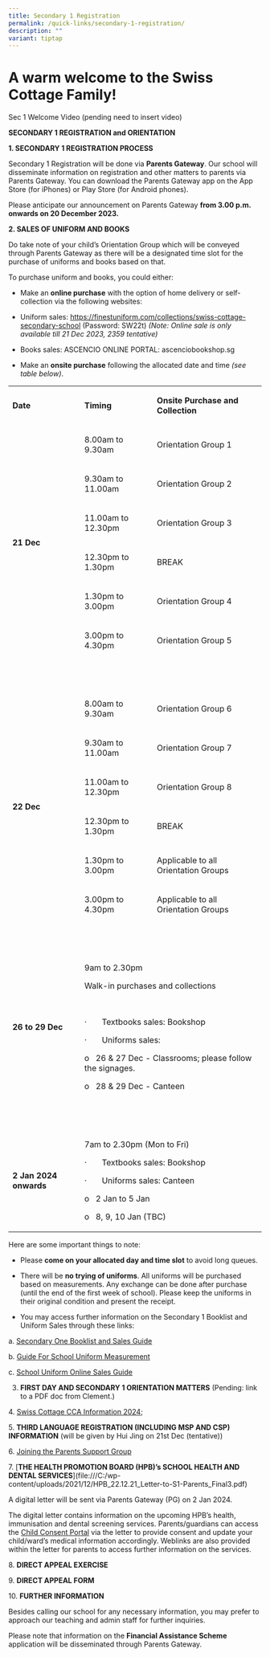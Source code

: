 ```yaml
---
title: Secondary 1 Registration
permalink: /quick-links/secondary-1-registration/
description: ""
variant: tiptap
---
```

<h1><strong>A warm welcome to the Swiss Cottage Family</strong>!</h1><p>Sec 1 Welcome Video (pending need to insert video)</p><p><strong>SECONDARY 1 REGISTRATION and ORIENTATION</strong></p><p><strong>1. SECONDARY 1 REGISTRATION PROCESS</strong>&nbsp;</p><p>Secondary 1 Registration will be done via <strong>Parents Gateway</strong>. Our school will disseminate information on registration and other matters to parents via Parents Gateway. You can download the Parents Gateway app on the App Store (for iPhones) or Play Store (for Android phones).</p><p>Please anticipate our announcement on Parents Gateway <strong>from 3.00 p.m. onwards on 20 December 2023.</strong>&nbsp;</p><p><strong>2. SALES OF UNIFORM AND BOOKS</strong></p><p>Do take note of your child’s Orientation Group which will be conveyed through Parents Gateway as there will be a designated time slot for the purchase of uniforms and books based on that.</p><p>To purchase uniform and books, you could either:</p><ul><li><p>Make an <strong>online purchase</strong> with the option of home delivery or self-collection via the following websites:</p></li><li><p>Uniform sales: <a href="https://finestuniform.com/collections/swiss-cottage-secondary-school" rel="noopener noreferrer nofollow" target="_blank">https://finestuniform.com/collections/swiss-cottage-secondary-school</a> (Password: SW22t) <em>(Note: Online sale is only available till 21 Dec 2023, 2359 tentative)</em></p></li><li><p>Books sales: ASCENCIO ONLINE PORTAL: ascenciobookshop.sg&nbsp;</p></li><li><p>Make an <strong>onsite purchase</strong> following the allocated date and time <em>(see table below)</em>.</p></li></ul><table><tbody><tr><td rowspan="1" colspan="1"><p><strong>Date</strong></p></td><td rowspan="1" colspan="1"><p><strong>Timing</strong></p></td><td rowspan="1" colspan="1"><p><strong>Onsite Purchase and Collection</strong></p></td></tr><tr><td rowspan="6" colspan="1"><p><strong>21 Dec</strong></p></td><td rowspan="1" colspan="1"><p>8.00am to 9.30am</p></td><td rowspan="1" colspan="1"><p>Orientation Group 1</p></td></tr><tr><td rowspan="1" colspan="1"><p>9.30am to 11.00am</p></td><td rowspan="1" colspan="1"><p>Orientation Group 2</p></td></tr><tr><td rowspan="1" colspan="1"><p>11.00am to 12.30pm</p></td><td rowspan="1" colspan="1"><p>Orientation Group 3</p></td></tr><tr><td rowspan="1" colspan="1"><p>12.30pm to 1.30pm</p></td><td rowspan="1" colspan="1"><p>BREAK</p></td></tr><tr><td rowspan="1" colspan="1"><p>1.30pm to 3.00pm</p></td><td rowspan="1" colspan="1"><p>Orientation Group 4</p></td></tr><tr><td rowspan="1" colspan="1"><p>3.00pm to 4.30pm</p></td><td rowspan="1" colspan="1"><p>Orientation Group 5</p></td></tr><tr><td rowspan="1" colspan="3"><p><strong>&nbsp;</strong></p></td></tr><tr><td rowspan="6" colspan="1"><p><strong>22 Dec</strong></p></td><td rowspan="1" colspan="1"><p>8.00am to 9.30am</p></td><td rowspan="1" colspan="1"><p>Orientation Group 6</p></td></tr><tr><td rowspan="1" colspan="1"><p>9.30am to 11.00am</p></td><td rowspan="1" colspan="1"><p>Orientation Group 7</p></td></tr><tr><td rowspan="1" colspan="1"><p>11.00am to 12.30pm</p></td><td rowspan="1" colspan="1"><p>Orientation Group 8</p></td></tr><tr><td rowspan="1" colspan="1"><p>12.30pm to 1.30pm</p></td><td rowspan="1" colspan="1"><p>BREAK</p></td></tr><tr><td rowspan="1" colspan="1"><p>1.30pm to 3.00pm</p></td><td rowspan="1" colspan="1"><p>Applicable to all Orientation Groups</p></td></tr><tr><td rowspan="1" colspan="1"><p>3.00pm to 4.30pm</p></td><td rowspan="1" colspan="1"><p>Applicable to all Orientation Groups</p></td></tr><tr><td rowspan="1" colspan="3"><p><strong>&nbsp;</strong></p></td></tr><tr><td rowspan="1" colspan="1"><p><strong>26 to 29 Dec</strong></p></td><td rowspan="1" colspan="2"><p>9am to 2.30pm</p><p>Walk-in purchases and collections</p><p>&nbsp;</p><p>·&nbsp;&nbsp;&nbsp;&nbsp;&nbsp;&nbsp; Textbooks sales: Bookshop</p><p>·&nbsp;&nbsp;&nbsp;&nbsp;&nbsp;&nbsp; Uniforms sales:</p><p>o&nbsp;&nbsp; 26 &amp; 27 Dec - Classrooms; please follow the signages.</p><p>o&nbsp;&nbsp; 28 &amp; 29 Dec - Canteen</p></td></tr><tr><td rowspan="1" colspan="3"><p><strong>&nbsp;</strong></p></td></tr><tr><td rowspan="1" colspan="1"><p><strong>2 Jan 2024 onwards</strong></p></td><td rowspan="1" colspan="2"><p>7am to 2.30pm (Mon to Fri)</p><p>·&nbsp;&nbsp;&nbsp;&nbsp;&nbsp;&nbsp; Textbooks sales: Bookshop</p><p>·&nbsp;&nbsp;&nbsp;&nbsp;&nbsp;&nbsp; Uniforms sales: Canteen</p><p>o&nbsp;&nbsp; 2 Jan to 5 Jan</p><p>o&nbsp;&nbsp; 8, 9, 10 Jan (TBC)</p></td></tr></tbody></table><p>Here are some important things to note:</p><ul data-tight="true" class="tight"><li><p>Please <strong>come on your allocated day and time slot</strong> to avoid long queues.</p></li><li><p>There will be <strong>no trying of uniforms</strong>. All uniforms will be purchased based on measurements. Any exchange can be done after purchase (until the end of the first week of school). Please keep the uniforms in their original condition and present the receipt.</p></li><li><p>You may access further information on the Secondary 1 Booklist and Uniform Sales through these links:&nbsp;</p></li></ul><p>a. <a href="/files/Secondary%201%20Registration/Swiss_Cottage_Secondary_School_Booklist_2024_FINAL_Sec_1__14_Dec_.pdf" rel="noopener noreferrer nofollow" target="_blank">Secondary One Booklist and Sales Guide</a></p><p>b. <a href="/files/Secondary%201%20Registration/Guide_For_School_Uniform_Measurement__included_as_per_2023_.pdf" rel="noopener noreferrer nofollow" target="_blank">Guide For School Uniform Measurement</a></p><p>c. <a href="/files/Secondary%201%20Registration/Swiss_Uniform___Sale_of_Uniform_Guide.pdf" rel="noopener noreferrer nofollow" target="_blank">School Uniform Online Sales Guide</a></p><ol start="3" data-tight="true" class="tight"><li><p><strong>FIRST DAY AND SECONDARY 1 ORIENTATION MATTERS</strong> (Pending: link to a PDF doc from Clement.)</p></li></ol><p>4. <a href="/files/Secondary%201%20Registration/A4___CCA_Information_2024.pdf" rel="noopener noreferrer nofollow" target="_blank">Swiss Cottage CCA Information 2024</a>;</p><p>5. <strong>THIRD LANGUAGE REGISTRATION (INCLUDING MSP AND CSP) INFORMATION</strong> (will be given by Hui Jing on 21st Dec (tentative))</p><p>6. <a href="https://www.swisscottagesec.moe.edu.sg/swiss-partnerships/parents-support-group-psg/" rel="noopener noreferrer nofollow" target="_blank">Joining the Parents Support Group</a></p><p>7. [<strong>THE HEALTH PROMOTION BOARD (HPB)’s SCHOOL HEALTH AND DENTAL SERVICES</strong>](file:///C:/wp-content/uploads/2021/12/HPB_22.12.21_Letter-to-S1-Parents_Final3.pdf)</p><p>A digital letter will be sent via Parents Gateway (PG) on 2 Jan 2024.</p><p>The digital letter contains information on the upcoming HPB’s health, immunisation and dental screening services. Parents/guardians can access the <a href="https://childconsent.hpb.gov.sg/" rel="noopener noreferrer nofollow" target="_blank">Child Consent Portal</a> via the letter to provide consent and update your child/ward’s medical information accordingly. Weblinks are also provided within the letter for parents to access further information on the services.</p><p>8. <strong>DIRECT APPEAL EXERCISE</strong></p><p>9. <strong>DIRECT APPEAL FORM</strong></p><p>10. <strong>FURTHER INFORMATION</strong>&nbsp;</p><p>Besides calling our school for any necessary information, you may prefer to approach our teaching and admin staff for further inquiries.</p><p>Please note that information on the <strong>Financial Assistance Scheme</strong> application will be disseminated through Parents Gateway.</p>